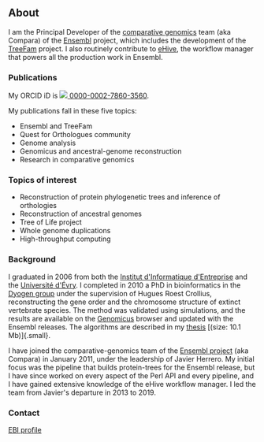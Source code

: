 ## About

I am the Principal Developer of the [comparative
genomics](http://www.ensembl.org/info/docs/compara/index.html) team (aka
Compara) of the [Ensembl](http://www.ensembl.org) project, which
includes the development of the [TreeFam](http://treefam.org/) project.
I also routinely contribute to
[eHive](https://ensembl-hive.readthedocs.io), the workflow manager that
powers all the production work in Ensembl.

### Publications

My ORCID iD is
[![](https://orcid.org/sites/default/files/images/orcid_24x24.png)
0000-0002-7860-3560](http://europepmc.org/authors/0000-0002-7860-3560).

My publications fall in these five topics:

-   Ensembl and TreeFam
-   Quest for Orthologues community
-   Genome analysis
-   Genomicus and ancestral-genome reconstruction
-   Research in comparative genomics

### Topics of interest

-   Reconstruction of protein phylogenetic trees and inference of
    orthologies
-   Reconstruction of ancestral genomes
-   Tree of Life project
-   Whole genome duplications
-   High-throughput computing

### Background

I graduated in 2006 from both the [Institut d\'Informatique
d\'Entreprise](http://www.ensiie.fr) and the [Université
d\'Évry](http://www.univ-evry.fr/). I completed in 2010 a PhD in
bioinformatics in the [Dyogen
group](http://www.biologie.ens.fr/dyogen/?lang=en) under the supervision
of Hugues Roest Crollius, reconstructing the gene order and the
chromosome structure of extinct vertebrate species. The method was
validated using simulations, and the results are available on the
[Genomicus](http://www.dyogen.ens.fr/genomicus/) browser and updated
with the Ensembl releases. The algorithms are described in my
[thesis](http://hal.archives-ouvertes.fr/docs/00/55/21/38/PDF/these.pdf)
[(size: 10.1 Mb)]{.small}.

I have joined the comparative-genomics team of the [Ensembl
project](http://www.ensembl.org) (aka Compara) in January 2011, under
the leadership of Javier Herrero. My initial focus was the pipeline that
builds protein-trees for the Ensembl release, but I have since worked on
every aspect of the Perl API and every pipeline, and I have gained
extensive knowledge of the eHive workflow manager. I led the team from
Javier\'s departure in 2013 to 2019.

### Contact

[EBI profile](https://www.ebi.ac.uk/about/people/matthieu-muffato)

